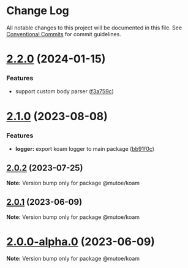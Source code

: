 # Change Log

All notable changes to this project will be documented in this file.
See [Conventional Commits](https://conventionalcommits.org) for commit guidelines.

# [2.2.0](https://github.com/mutoe/koam/compare/v2.1.0...v2.2.0) (2024-01-15)


### Features

* support custom body parser ([f3a759c](https://github.com/mutoe/koam/commit/f3a759c226beb90a5c98f0b50ac14297e2adaad9))





# [2.1.0](https://github.com/mutoe/koam/compare/v2.0.2...v2.1.0) (2023-08-08)


### Features

* **logger:** export koam logger to main package ([bb91f0c](https://github.com/mutoe/koam/commit/bb91f0c21ce68a12fb2f30545d7dfd7ffff760e0))





## [2.0.2](https://github.com/mutoe/koam/compare/v2.0.1...v2.0.2) (2023-07-25)

**Note:** Version bump only for package @mutoe/koam





## [2.0.1](https://github.com/mutoe/koam/compare/v2.0.0...v2.0.1) (2023-06-09)

**Note:** Version bump only for package @mutoe/koam





# [2.0.0-alpha.0](https://github.com/mutoe/koam/compare/v1.1.1...v2.0.0-alpha.0) (2023-06-09)

**Note:** Version bump only for package @mutoe/koam
